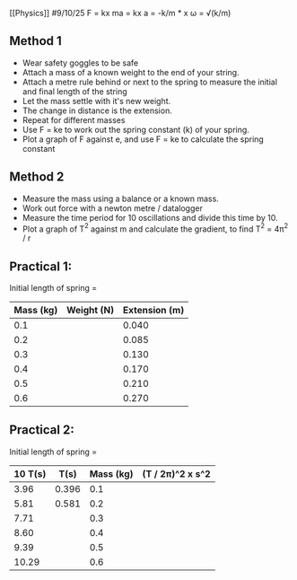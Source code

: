 [[Physics]]
#9/10/25 
F = kx
ma = kx
a = -k/m \* x
ω = √(k/m)
## Method 1
- Wear safety goggles to be safe
- Attach a mass of a known weight to the end of your string.
- Attach a metre rule behind or next to the spring to measure the initial and final length of the string
- Let the mass settle with it's new weight.
- The change in distance is the extension.
- Repeat for different masses
- Use F = ke to work out the spring constant (k) of your spring.
- Plot a graph of F against e, and use F = ke to calculate the spring constant
## Method 2
- Measure the mass using a balance or a known mass.
- Work out force with a newton metre / datalogger
- Measure the time period for 10 oscillations and divide this time by 10.
- Plot a graph of T$^2$ against m and calculate the gradient, to find T$^2$ = 4π$^2$ / r
## Practical 1:
Initial length of spring = 

| Mass (kg) | Weight (N) | Extension (m) |
| --------- | ---------- | ------------- |
| 0.1       |            | 0.040         |
| 0.2       |            | 0.085         |
| 0.3       |            | 0.130         |
| 0.4       |            | 0.170         |
| 0.5       |            | 0.210         |
| 0.6       |            | 0.270         |
## Practical 2:
Initial length of spring = 

| 10 T(s) | T(s)  | Mass (kg) | (T / 2π)^2 x s^2 |
| ------- | ----- | --------- | ---------------- |
| 3.96    | 0.396 | 0.1       |                  |
| 5.81    | 0.581 | 0.2       |                  |
| 7.71    |       | 0.3       |                  |
| 8.60    |       | 0.4       |                  |
| 9.39    |       | 0.5       |                  |
| 10.29   |       | 0.6       |                  |
